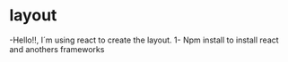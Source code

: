 # layout

-Hello!!, I´m using react to create the layout.
1- Npm install to install react and anothers frameworks